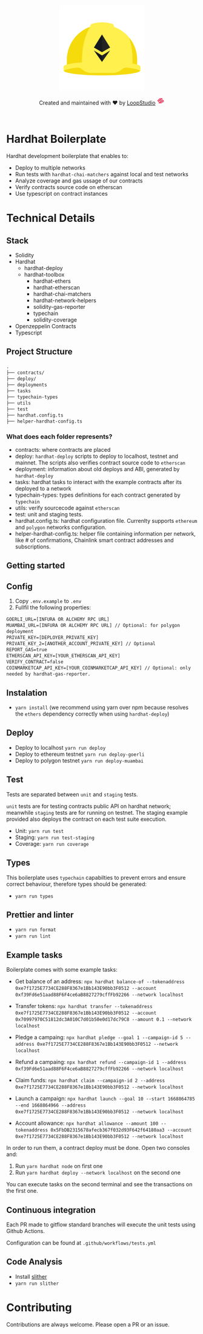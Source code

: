 <br/>
<p align="center">
  <img src="./hardhat.png" width="225" alt="Hardhat logo">
  <div align="center"> Created and maintained with ❤️ by
    <a href="[https://loopstudio.dev/](https://loopstudio.dev/)">LoopStudio</a>
    <img src="./loop.png" width="20" alt="Hardhat logo">

  </div>

  </p>
<br/>

# Hardhat Boilerplate

Hardhat development boilerplate that enables to:

- Deploy to multiple networks
- Run tests with `hardhat-chai-matchers` against local and test networks
- Analyze coverage and gas ussage of our contracts
- Verify contracts source code on etherscan
- Use typescript on contract instances

# Technical Details

## Stack

- Solidity
- Hardhat
  - hardhat-deploy
  - hardhat-toolbox
    - hardhat-ethers
    - hardhat-etherscan
    - hardhat-chai-matchers
    - hardhat-network-helpers
    - solidity-gas-reporter
    - typechain
    - solidity-coverage
- Openzeppelin Contracts
- Typescript

## Project Structure

```
.
├── contracts/
├── deploy/
├── deployments
├── tasks
├── typechain-types
├── utils
├── test
├── hardhat.config.ts
├── helper-hardhat-config.ts
```

### What does each folder represents?

- contracts: where contracts are placed
- deploy: `hardhat-deploy` scripts to deploy to localhost, testnet and mainnet. The scripts also verifies contract source code to `etherscan`
- deployment: information about old deploys and ABI, generated by `hardhat-deploy`
- tasks: hardhat tasks to interact with the example contracts after its deployed to a network
- typechain-types: types definitions for each contract generated by `typechain`
- utils: verify sourcecode against `etherscan`
- test: unit and staging tests.
- hardhat.config.ts: hardhat configuration file. Currenlty supports `ethereum` and `polygon` networks configuration.
- helper-hardhat-config.ts: helper file containing information per network, like # of confirmations, Chainlink smart contract addresses and subscriptions.

## Getting started

## Config

1. Copy `.env.example` to `.env`
2. Fullfil the following properties:

```
GOERLI_URL=[INFURA OR ALCHEMY RPC URL]
MUAMBAI_URL=[INFURA OR ALCHEMY RPC URL] // Optional: for polygon deployment
PRIVATE_KEY=[DEPLOYER_PRIVATE_KEY]
PRIVATE_KEY_2=[ANOTHER_ACCOUNT_PRIVATE_KEY] // Optional
REPORT_GAS=true
ETHERSCAN_API_KEY=[YOUR_ETHERSCAN_API_KEY]
VERIFY_CONTRACT=false
COINMARKETCAP_API_KEY=[YOUR_COINMARKETCAP_API_KEY] // Optional: only needed by hardhat-gas-reporter.
```

## Instalation

- `yarn install` (we recommend using yarn over npm because resolves the `ethers` dependency correctly when using `hardhat-deploy`)

## Deploy

- Deploy to localhost `yarn run deploy`
- Deploy to ethereum testnet `yarn run deploy-goerli`
- Deploy to polygon testnet `yarn run deploy-muambai`

## Test

Tests are separated between `unit` and `staging` tests.

`unit` tests are for testing contracts public API on hardhat network; meanwhile `staging` tests are for running on testnet. The staging example provided also deploys the contract on each test suite execution.

- Unit: `yarn run test`
- Staging: `yarn run test-staging`
- Coverage: `yarn run coverage`

## Types

This boilerplate uses `typechain` capabilties to prevent errors and ensure correct behaviour, therefore types should be generated:

- `yarn run types`

## Prettier and linter

- `yarn run format`
- `yarn run lint`

## Example tasks

Boilerplate comes with some example tasks:

- Get balance of an address: `npx hardhat balance-of --tokenaddress 0xe7f1725E7734CE288F8367e1Bb143E90bb3F0512 --account 0xf39Fd6e51aad88F6F4ce6aB8827279cffFb92266 --network localhost`

- Transfer tokens: `npx hardhat transfer --tokenaddress 0xe7f1725E7734CE288F8367e1Bb143E90bb3F0512 --account 0x70997970C51812dc3A010C7d01b50e0d17dc79C8 --amount 0.1 --network localhost`

- Pledge a campaing: `npx hardhat pledge --goal 1 --campaign-id 5 --address 0xe7f1725E7734CE288F8367e1Bb143E90bb3F0512 --network localhost`

- Refund a campaing: `npx hardhat refund --campaign-id 1 --address 0xf39Fd6e51aad88F6F4ce6aB8827279cffFb92266 --network localhost`

- Claim funds: `npx hardhat claim --campaign-id 2 --address 0xe7f1725E7734CE288F8367e1Bb143E90bb3F0512 --network localhost`

- Launch a campaign: `npx hardhat launch --goal 10 --start 1668864785 --end 1668864966 --address 0xe7f1725E7734CE288F8367e1Bb143E90bb3F0512 --network localhost`

- Account allowance: `npx hardhat allowance --amount 100 --tokenaddress 0x5FbDB2315678afecb367f032d93F642f64180aa3 --account 0xe7f1725E7734CE288F8367e1Bb143E90bb3F0512 --network localhost`

In order to run them, a contract deploy must be done. Open two consoles and:

1. Run `yarn hardhat node` on first one
2. Run `yarn hardhat deploy --network localhost` on the second one

You can execute tasks on the second terminal and see the transactions on the first one.

## Continuous integration

Each PR made to gitflow standard branches will execute the unit tests using Github Actions.

Configuration can be found at `.github/workflows/tests.yml`

## Code Analysis

- Install [slither](https://github.com/crytic/slither)
- `yarn run slither`

# Contributing

Contributions are always welcome. Please open a PR or an issue.
